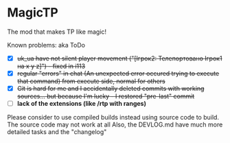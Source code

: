 # MagicTP
The mod that makes TP like magic!

Known problems: aka ToDo

- [x] ~~uk_ua have not silent player movement ("[Ігрок2: Телепортовано Ігрок1 на x y z]") - fixed in i113~~
- [x] ~~regular "errors" in chat (An unexpected error occured trying to execute that command) from execute side, normal for others~~
- [x] ~~Git is hard for me and I accidentally deleted commits with working sources... but because I'm lucky - I restored "pre-last" commit~~
- [ ] **lack of the extensions (like /rtp with ranges)**

Please consider to use compiled builds instead using source code to build. The source code may not work at all
Also, the DEVLOG.md have much more detailed tasks and the "changelog"
